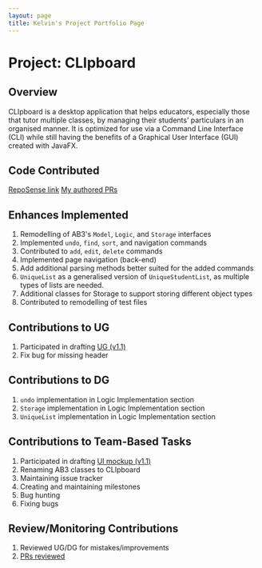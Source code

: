 ```yaml
---
layout: page
title: Kelvin's Project Portfolio Page
---
```

# Project: CLIpboard
## Overview
CLIpboard is a desktop application that helps educators, especially those that tutor multiple classes, by managing their students’ particulars in an organised manner.
It is optimized for use via a Command Line Interface (CLI) while still having the benefits of a Graphical User Interface (GUI) created with JavaFX.

## Code Contributed
[RepoSense link](https://nus-cs2103-ay2223s2.github.io/tp-dashboard/?search=&sort=groupTitle&sortWithin=title&timeframe=commit&mergegroup=&groupSelect=groupByRepos&breakdown=true&checkedFileTypes=docs~functional-code~test-code~other&since=2023-02-17&tabOpen=true&tabType=authorship&zFR=false&tabAuthor=swxk19&tabRepo=AY2223S2-CS2103T-T15-4%2Ftp%5Bmaster%5D&authorshipIsMergeGroup=false&authorshipFileTypes=docs~functional-code~test-code~other&authorshipIsBinaryFileTypeChecked=false&authorshipIsIgnoredFilesChecked=false)
[My authored PRs](https://github.com/AY2223S2-CS2103T-T15-4/tp/pulls?q=is%3Apr+author%3Aswxk19+)

## Enhances Implemented&nbsp;
1. Remodelling of AB3's `Model`, `Logic`, and `Storage` interfaces
2. Implemented `undo`, `find`, `sort`, and navigation commands
3. Contributed to `add`, `edit`, `delete` commands
4. Implemented page navigation (back-end)
5. Add additional parsing methods better suited for the added commands
6. `UniqueList` as a generalised version of `UniqueStudentList`, as multiple types of lists are needed.
7. Additional classes for Storage to support storing different object types
8. Contributed to remodelling of test files

## Contributions to UG&nbsp;
1. Participated in drafting [UG (v1.1)](https://docs.google.com/document/d/129glYXctEtL77of9dMmzea-TjVfZh727fVPrv_e9AyI/edit?usp=share_link)
2. Fix bug for missing header

## Contributions to DG&nbsp;
1. `undo` implementation in Logic Implementation section
2. `Storage` implementation in Logic Implementation section
3. `UniqueList` implementation in Logic Implementation section

## Contributions to Team-Based Tasks&nbsp;
1. Participated in drafting [UI mockup (v1.1)](https://docs.google.com/presentation/d/1zS7pX0cm-4faiwjN71NLIgvmkHgRCETdZZtLpKHsn38/edit?usp=share_link)
2. Renaming AB3 classes to CLIpboard
3. Maintaining issue tracker
4. Creating and maintaining milestones
5. Bug hunting
6. Fixing bugs

## Review/Monitoring Contributions&nbsp;
1. Reviewed UG/DG for mistakes/improvements
2. [PRs reviewed](https://github.com/AY2223S2-CS2103T-T15-4/tp/pulls?q=is%3Apr+reviewed-by%3Aswxk19+is%3Aclosed)

